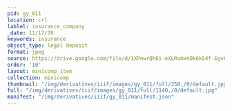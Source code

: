 ```yaml
---
pid: gy_011
location: crl
lablel: insurance_company
_date: 11/17/78
keywords: insurance
object_type: legal deposit
format: jpeg
source: https://drive.google.com/file/d/1XPnwrQhEi-eXLRvmxeDk6k54f-EgvKm-/view?usp=sharing
order: '10'
layout: minicomp_item
collection: minicomp
thumbnail: "/img/derivatives/iiif/images/gy_011/full/250,/0/default.jpg"
full: "/img/derivatives/iiif/images/gy_011/full/1140,/0/default.jpg"
manifest: "/img/derivatives/iiif/gy_011/manifest.json"
---
```

